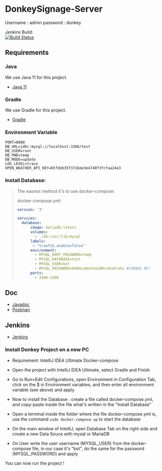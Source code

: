 # DonkeySignage-Server

Username : admin
password : donkey

Jenkins Build:<br/>
[![Build Status](https://jenkins.donkeysignage.imerir.org/buildStatus/icon?job=DonkeySignage-Server%2Fmaster)](https://jenkins.donkeysignage.imerir.org/job/DonkeySignage-Server/job/master/)

## Requirements

### Java
We use Java 11 for this project.
- [Java 11](https://jdk.java.net/11/)

### Gradle

We use Gradle for this project.
- [Gradle](https://gradle.org/install/)

### Environment Variable
```
PORT=8080
DB_URL=jdbc:mysql://localhost:3306/test
DB_USER=root
DB_PWD=temp
DB_MODE=update
LOG_LEVEL=trace
OPEN_WEATHER_API_KEY=65fdeb35f3716ee3e4740f3fcfaa24a3
```


### Install Database:
 
> The easiest method it's to use docker-compose:
> 
> docker-compose.yml:
> ```YAML
> version: '3'
> 
> services:
>   database:
>       image: mariadb:latest
>       volumes:
>         - ./db:/var/lib/mysql
>       labels:
>        - "traefik.enable=false"
>       environment:
>         - MYSQL_ROOT_PASSWORD=temp
>         - MYSQL_DATABASE=test
>         - MYSQL_USER=bot
>         - MYSQL_PASSWORD=Ho0duiWo3noo3Ahrahx0rohz #CHANGE ME!
>       ports:
>         - 3306:3306
>```

## Doc
- [Javadoc](https://jenkins.donkeysignage.imerir.org/job/DonkeySignage-Server/job/master/Javadoc/)
- [Postman](https://documenter.getpostman.com/view/4264362/S11NMH17)

## Jenkins
- [Jenkins](https://jenkins.donkeysignage.imerir.org)



### Install Donkey Project on a new PC
- Requirement:
IntelliJ IDEA Ultimate
Docker-compose

- Open the project with IntelliJ IDEA Ultimate, select Gradle and Finish
- Go to Run>Edit Configurations, open Environment in Configuration Tab, click on the $ in Environment variables, and then enter all environment variable (see above) and apply
- Now to install the Database : create a file called docker-compose.yml, and copy-paste inside the file what's written in the "Install Database"
- Open a terminal inside the folder where the file docker-compose.yml is, use the command ```sudo docker-compose up``` to start the database
- On the main window of IntelliJ, open Database Tab on the right side and create a new Data Souce with mysql or MariaDB
- On User write the user username (MYSQL_USER) from the docker-compose file, in our case it's "bot", do the same for the password (MYSQL_PASSWORD) and apply

You can now run the project !

